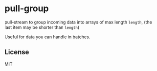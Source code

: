 # pull-group

pull-stream to group incoming data into arrays of max length `length`,
(the last item may be shorter than `length`)

Useful for data you can handle in batches.


## License

MIT
